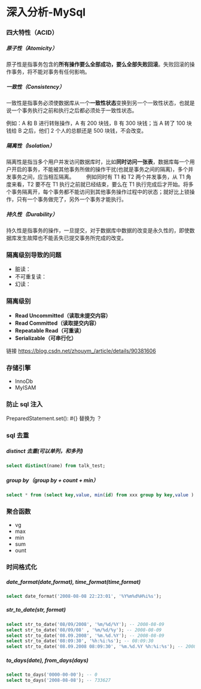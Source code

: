 # 深入分析-MySql

### 四大特性（ACID）

##### 原子性（Atomicity）

原子性是指事务包含的**所有操作要么全部成功，要么全部失败回滚**。失败回滚的操作事务，将不能对事务有任何影响。

##### 一致性（Consistency）

一致性是指事务必须使数据库从一个**一致性状态**变换到另一个一致性状态，也就是说一个事务执行之前和执行之后都必须处于一致性状态。

例如：A 和 B 进行转账操作，A 有 200 块钱，B 有 300 块钱；当 A 转了 100 块钱给 B 之后，他们 2 个人的总额还是 500 块钱，不会改变。

##### 隔离性（Isolation）

隔离性是指当多个用户并发访问数据库时，比如**同时访问一张表**，数据库每一个用户开启的事务，不能被其他事务所做的操作干扰(也就是事务之间的隔离)，多个并发事务之间，应当相互隔离。
　　例如同时有 T1 和 T2 两个并发事务，从 T1 角度来看，T2 要不在 T1 执行之前就已经结束，要么在 T1 执行完成后才开始。将多个事务隔离开，每个事务都不能访问到其他事务操作过程中的状态；就好比上锁操作，只有一个事务做完了，另外一个事务才能执行。

##### 持久性（Durability）

持久性是指事务的操作，一旦提交，对于数据库中数据的改变是永久性的，即使数据库发生故障也不能丢失已提交事务所完成的改变。

### 隔离级别导致的问题

- 脏读：
- 不可重复读：
- 幻读：

### 隔离级别

- **Read Uncommitted（读取未提交内容）**
- **Read Committed（读取提交内容）**
- **Repeatable Read（可重读）**
- **Serializable（可串行化）**

链接 https://blog.csdn.net/zhouym_/article/details/90381606

### 存储引擎

- InnoDb
- MyISAM

### 防止 sql 注入

PreparedStatement.set(): #{} 替换为 ？

### sql 去重

##### distinct 去重(可以单列，和多列)

```sql
select distinct(name) from talk_test;
```

##### group by（group by + count + min）

```sql
select * from (select key,value, min(id) from xxx group by key,value )
```

### 聚合函数

- vg
- max
- min
- sum
- ount

### 时间格式化

##### date_format(date,format), time_format(time,format)

```sql
select date_format('2008-08-08 22:23:01', '%Y%m%d%H%i%s');
```

##### str_to_date(str, format)

```sql
select str_to_date('08/09/2008', '%m/%d/%Y'); -- 2008-08-09
select str_to_date('08/09/08' , '%m/%d/%y'); -- 2008-08-09
select str_to_date('08.09.2008', '%m.%d.%Y'); -- 2008-08-09
select str_to_date('08:09:30', '%h:%i:%s'); -- 08:09:30
select str_to_date('08.09.2008 08:09:30', '%m.%d.%Y %h:%i:%s'); -- 2008-08-09 08:09:30
```

##### to_days(date), from_days(days)

```sql
select to_days('0000-00-00'); -- 0
select to_days('2008-08-08'); -- 733627
```
